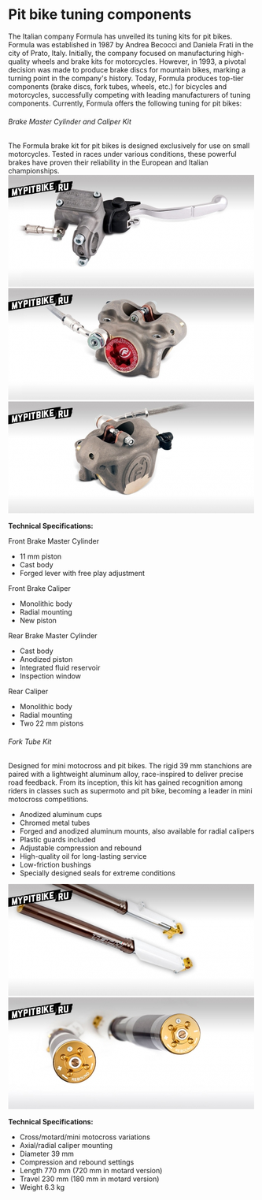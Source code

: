 # Pit bike tuning components

The Italian company Formula has unveiled its tuning kits for pit bikes. Formula was established in 1987 by Andrea Becocci and Daniela Frati in the city of Prato, Italy. Initially, the company focused on manufacturing high-quality wheels and brake kits for motorcycles. However, in 1993, a pivotal decision was made to produce brake discs for mountain bikes, marking a turning point in the company's history. Today, Formula produces top-tier components (brake discs, fork tubes, wheels, etc.) for bicycles and motorcycles, successfully competing with leading manufacturers of tuning components. Currently, Formula offers the following tuning for pit bikes:

###### Brake Master Cylinder and Caliper Kit

The Formula brake kit for pit bikes is designed exclusively for use on small motorcycles. Tested in races under various conditions, these powerful brakes have proven their reliability in the European and Italian championships.  
![Formula Brake Master Cylinder](../../static/img/7b2529.jpg)  
![Formula Front Caliper](../../static/img/6ca8cb.jpg)  
![Formula Front Caliper](../../static/img/d8e6f8.jpg)  

**Technical Specifications:**  

Front Brake Master Cylinder  
- 11 mm piston
- Cast body
- Forged lever with free play adjustment

Front Brake Caliper  
- Monolithic body
- Radial mounting
- New piston

Rear Brake Master Cylinder  
- Cast body
- Anodized piston
- Integrated fluid reservoir
- Inspection window

Rear Caliper  
- Monolithic body
- Radial mounting
- Two 22 mm pistons  

###### Fork Tube Kit

Designed for mini motocross and pit bikes. The rigid 39 mm stanchions are paired with a lightweight aluminum alloy, race-inspired to deliver precise road feedback. From its inception, this kit has gained recognition among riders in classes such as supermoto and pit bike, becoming a leader in mini motocross competitions.

- Anodized aluminum cups
- Chromed metal tubes
- Forged and anodized aluminum mounts, also available for radial calipers
- Plastic guards included
- Adjustable compression and rebound
- High-quality oil for long-lasting service
- Low-friction bushings
- Specially designed seals for extreme conditions  

![USD Ø39 PITBIKE](../../static/img/cacfe9.jpg)  
![USD Ø39 PITBIKE](../../static/img/da7c8c.jpg)  

**Technical Specifications:**  

- Cross/motard/mini motocross variations
- Axial/radial caliper mounting
- Diameter 39 mm
- Compression and rebound settings
- Length 770 mm (720 mm in motard version)
- Travel 230 mm (180 mm in motard version)
- Weight 6.3 kg